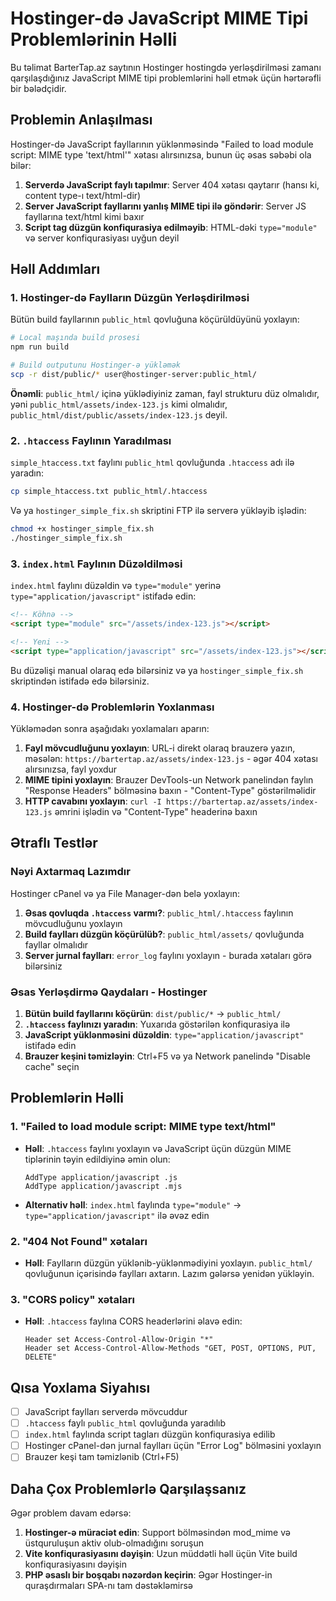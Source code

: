 # Hostinger-də JavaScript MIME Tipi Problemlərinin Həlli

Bu təlimat BarterTap.az saytının Hostinger hostingdə yerləşdirilməsi zamanı qarşılaşdığınız JavaScript MIME tipi problemlərini həll etmək üçün hərtərəfli bir bələdçidir.

## Problemin Anlaşılması

Hostinger-də JavaScript fayllarının yüklənməsində "Failed to load module script: MIME type 'text/html'" xətası alırsınızsa, bunun üç əsas səbəbi ola bilər:

1. **Serverdə JavaScript faylı tapılmır**: Server 404 xətası qaytarır (hansı ki, content type-ı text/html-dir)
2. **Server JavaScript fayllarını yanlış MIME tipi ilə göndərir**: Server JS fayllarına text/html kimi baxır
3. **Script tag düzgün konfiqurasiya edilməyib**: HTML-dəki `type="module"` və server konfiqurasiyası uyğun deyil

## Həll Addımları

### 1. Hostinger-də Faylların Düzgün Yerləşdirilməsi

Bütün build fayllarının `public_html` qovluğuna köçürüldüyünü yoxlayın:

```bash
# Local maşında build prosesi
npm run build

# Build outputunu Hostinger-ə yükləmək
scp -r dist/public/* user@hostinger-server:public_html/
```

**Önəmli**: `public_html/` içinə yüklədiyiniz zaman, fayl strukturu düz olmalıdır, yəni `public_html/assets/index-123.js` kimi olmalıdır, `public_html/dist/public/assets/index-123.js` deyil.

### 2. `.htaccess` Faylının Yaradılması

`simple_htaccess.txt` faylını `public_html` qovluğunda `.htaccess` adı ilə yaradın:

```bash
cp simple_htaccess.txt public_html/.htaccess
```

Və ya `hostinger_simple_fix.sh` skriptini FTP ilə serverə yükləyib işlədin:

```bash
chmod +x hostinger_simple_fix.sh
./hostinger_simple_fix.sh
```

### 3. `index.html` Faylının Düzəldilməsi

`index.html` faylını düzəldin və `type="module"` yerinə `type="application/javascript"` istifadə edin:

```html
<!-- Köhnə -->
<script type="module" src="/assets/index-123.js"></script>

<!-- Yeni -->
<script type="application/javascript" src="/assets/index-123.js"></script>
```

Bu düzəlişi manual olaraq edə bilərsiniz və ya `hostinger_simple_fix.sh` skriptindən istifadə edə bilərsiniz.

### 4. Hostinger-də Problemlərin Yoxlanması

Yükləmədən sonra aşağıdakı yoxlamaları aparın:

1. **Fayl mövcudluğunu yoxlayın**: URL-i direkt olaraq brauzerə yazın, məsələn: `https://bartertap.az/assets/index-123.js` - əgər 404 xətası alırsınızsa, fayl yoxdur
2. **MIME tipini yoxlayın**: Brauzer DevTools-un Network panelindən faylın "Response Headers" bölməsinə baxın - "Content-Type" göstərilməlidir
3. **HTTP cavabını yoxlayın**: `curl -I https://bartertap.az/assets/index-123.js` əmrini işlədin və "Content-Type" headerinə baxın

## Ətraflı Testlər

### Nəyi Axtarmaq Lazımdır

Hostinger cPanel və ya File Manager-dən belə yoxlayın:

1. **Əsas qovluqda `.htaccess` varmı?**: `public_html/.htaccess` faylının mövcudluğunu yoxlayın
2. **Build faylları düzgün köçürülüb?**: `public_html/assets/` qovluğunda fayllar olmalıdır
3. **Server jurnal faylları**: `error_log` faylını yoxlayın - burada xətaları görə bilərsiniz

### Əsas Yerləşdirmə Qaydaları - Hostinger

1. **Bütün build fayllarını köçürün**: `dist/public/*` → `public_html/`
2. **`.htaccess` faylınızı yaradın**: Yuxarıda göstərilən konfiqurasiya ilə
3. **JavaScript yüklənməsini düzəldin**: `type="application/javascript"` istifadə edin
4. **Brauzer keşini təmizləyin**: Ctrl+F5 və ya Network panelində "Disable cache" seçin

## Problemlərin Həlli

### 1. "Failed to load module script: MIME type text/html"

- **Həll**: `.htaccess` faylını yoxlayın və JavaScript üçün düzgün MIME tiplərinin təyin edildiyinə əmin olun:
  ```
  AddType application/javascript .js
  AddType application/javascript .mjs
  ```
- **Alternativ həll**: `index.html` faylında `type="module"` → `type="application/javascript"` ilə əvəz edin

### 2. "404 Not Found" xətaları

- **Həll**: Faylların düzgün yüklənib-yüklənmədiyini yoxlayın. `public_html/` qovluğunun içərisində faylları axtarın. Lazım gələrsə yenidən yükləyin.

### 3. "CORS policy" xətaları

- **Həll**: `.htaccess` faylına CORS headerlərini əlavə edin:
  ```
  Header set Access-Control-Allow-Origin "*"
  Header set Access-Control-Allow-Methods "GET, POST, OPTIONS, PUT, DELETE"
  ```

## Qısa Yoxlama Siyahısı

- [ ] JavaScript faylları serverdə mövcuddur
- [ ] `.htaccess` faylı `public_html` qovluğunda yaradılıb
- [ ] `index.html` faylında script tagları düzgün konfiqurasiya edilib
- [ ] Hostinger cPanel-dən jurnal faylları üçün "Error Log" bölməsini yoxlayın
- [ ] Brauzer keşi tam təmizlənib (Ctrl+F5)

## Daha Çox Problemlərlə Qarşılaşsanız

Əgər problem davam edərsə:

1. **Hostinger-ə müraciət edin**: Support bölməsindən mod_mime və üstquruluşun aktiv olub-olmadığını soruşun
2. **Vite konfiqurasiyasını dəyişin**: Uzun müddətli həll üçün Vite build konfiqurasiyasını dəyişin
3. **PHP əsaslı bir boşqabı nəzərdən keçirin**: Əgər Hostinger-in quraşdırmaları SPA-nı tam dəstəkləmirsə